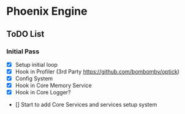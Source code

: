 # Phoenix Engine
 
## ToDO List
### Initial Pass

- [x] Setup initial loop
- [x] Hook in Profiler (3rd Party https://github.com/bombomby/optick)
- [x] Config System
- [x] Hook in Core Memory Service
- [x] Hook in Core Logger?
- [] Start to add Core Services and services setup system